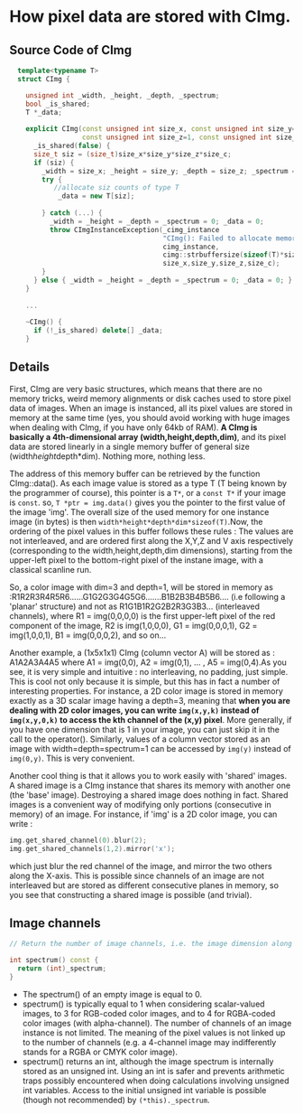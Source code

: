 # How pixel data are stored with CImg.

## Source Code of CImg
```c++
  template<typename T>
  struct CImg {

    unsigned int _width, _height, _depth, _spectrum;
    bool _is_shared;
    T *_data;
    
    explicit CImg(const unsigned int size_x, const unsigned int size_y=1,
                  const unsigned int size_z=1, const unsigned int size_c=1):
      _is_shared(false) {
      size_t siz = (size_t)size_x*size_y*size_z*size_c;
      if (siz) {
        _width = size_x; _height = size_y; _depth = size_z; _spectrum = size_c;
        try { 
           //allocate siz counts of type T
            _data = new T[siz]; 
        
        } catch (...) {
          _width = _height = _depth = _spectrum = 0; _data = 0;
          throw CImgInstanceException(_cimg_instance
                                      "CImg(): Failed to allocate memory (%s) for image (%u,%u,%u,%u).",
                                      cimg_instance,
                                      cimg::strbuffersize(sizeof(T)*size_x*size_y*size_z*size_c),
                                      size_x,size_y,size_z,size_c);
        }
      } else { _width = _height = _depth = _spectrum = 0; _data = 0; }
    }
    
    ...
    
    ~CImg() {
      if (!_is_shared) delete[] _data;
    }
```

## Details
First, CImg<T> are very basic structures, which means that there are no memory tricks, weird memory alignments or 
disk caches used to store pixel data of images. When an image is instanced, all its pixel values are stored in memory 
at the same time (yes, you should avoid working with huge images when dealing with CImg, if you have only 64kb of RAM).
**A CImg<T> is basically a 4th-dimensional array (width,height,depth,dim)**, and its pixel data are stored linearly in a 
single memory buffer of general size (width*height*depth*dim). Nothing more, nothing less. 

The address of this memory buffer can be retrieved by the function CImg<T>::data(). As each image value is stored 
as a type T (T being known by the programmer of course), this pointer is a `T*`, or a `const T*` if your image is `const`. 
so, `T *ptr = img.data()` gives you the pointer to the first value of the image 'img'. The overall size of the used memory 
for one instance image (in bytes) is then `width*height*depth*dim*sizeof(T)`.Now, the ordering of the pixel values in this buffer
follows these rules : The values are not interleaved, and are ordered first along the X,Y,Z and V axis respectively 
(corresponding to the width,height,depth,dim dimensions), starting from the upper-left pixel to the bottom-right 
pixel of the instane image, with a classical scanline run.
  
So, a color image with dim=3 and depth=1, will be stored in memory as :R1R2R3R4R5R6......G1G2G3G4G5G6.......B1B2B3B4B5B6.... (i.e following a 'planar' structure)
and not as R1G1B1R2G2B2R3G3B3... (interleaved channels), where R1 = img(0,0,0,0) is the first upper-left pixel of 
the red component of the image, R2 is img(1,0,0,0), G1 = img(0,0,0,1), G2 = img(1,0,0,1), B1 = img(0,0,0,2), and so on...

Another example, a (1x5x1x1) CImg<T> (column vector A) will be stored as : A1A2A3A4A5 where A1 = img(0,0), A2 = img(0,1), ... , 
A5 = img(0,4).As you see, it is very simple and intuitive : no interleaving, no padding, just simple. This is cool not only 
because it is simple, but this has in fact a number of interesting properties. For instance, a 2D color image is stored in memory 
exactly as a 3D scalar image having a depth=3, meaning that **when you are dealing with 2D color images, you can write `img(x,y,k)` 
instead of `img(x,y,0,k)` to access the kth channel of the (x,y) pixel**. More generally, if you have one dimension that is 1 
in your image, you can just skip it in the call to the operator(). Similarly, values of a column vector stored as an image 
with width=depth=spectrum=1 can be accessed by `img(y)` instead of `img(0,y)`. This is very convenient.

Another cool thing is that it allows you to work easily with 'shared' images. A shared image is a CImg<T> instance that shares its memory 
with another one (the 'base' image). Destroying a shared image does nothing in fact. Shared images is a convenient way 
of modifying only portions (consecutive in memory) of an image. For instance, if 'img' is a 2D color image, you can 
write :
```c++
img.get_shared_channel(0).blur(2); 
img.get_shared_channels(1,2).mirror('x');
```
which just blur the red channel of the image, and mirror the two others along the X-axis. This is possible since channels of an image are not interleaved 
but are stored as different consecutive planes in memory, so you see that constructing a shared image is possible (and trivial). 


## Image channels
```c++
// Return the number of image channels, i.e. the image dimension along the C-axis.

int spectrum() const {
  return (int)_spectrum;
}
```
- The spectrum() of an empty image is equal to 0.
- spectrum() is typically equal to 1 when considering scalar-valued images, to 3
 for RGB-coded color images, and to 4 for RGBA-coded color images (with alpha-channel).
 The number of channels of an image instance is not limited. The meaning of the pixel 
 values is not linked up to the number of channels (e.g. a 4-channel image may indifferently 
 stands for a RGBA or CMYK color image).
- spectrum() returns an int, although the image spectrum is internally stored as an unsigned int.
 Using an int is safer and prevents arithmetic traps possibly encountered when 
 doing calculations involving unsigned int variables.
 Access to the initial unsigned int variable is possible (though not recommended) by `(*this)._spectrum`.
